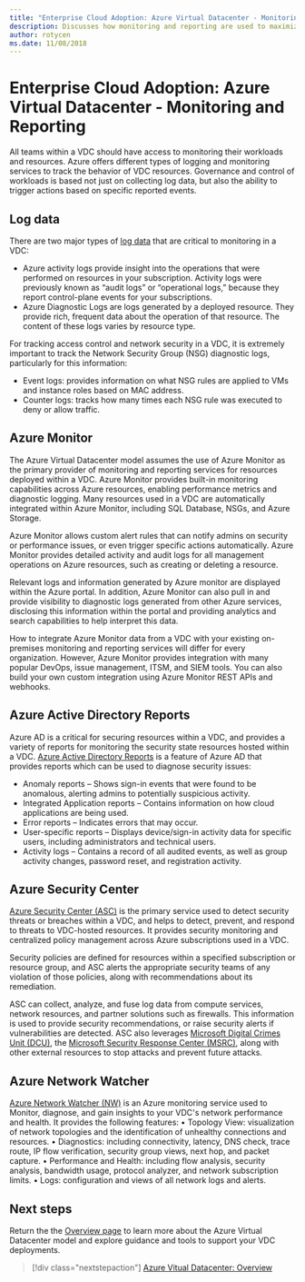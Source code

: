 ```yaml
---
title: "Enterprise Cloud Adoption: Azure Virtual Datacenter - Monitoring, Reporting, and Compliance" 
description: Discusses how monitoring and reporting are used to maximize policy compliance of workloads and resources host in an Azure Virtual Datacenter.
author: rotycen
ms.date: 11/08/2018
---
```

# Enterprise Cloud Adoption: Azure Virtual Datacenter - Monitoring and Reporting
All teams within a VDC should have access to monitoring their workloads and resources. Azure offers different types of logging and monitoring services to track the behavior of VDC resources. Governance and control of workloads is based not just on collecting log data, but also the ability to trigger actions based on specific reported events. 

## Log data
There are two major types of [log data](https://docs.microsoft.com/en-us/azure/security/azure-log-audit) that are critical to monitoring in a VDC:

- Azure activity logs provide insight into the operations that were performed on resources in your subscription. Activity logs were previously known as “audit logs” or “operational logs,” because they report control-plane events for your subscriptions.
- Azure Diagnostic Logs are logs generated by a deployed resource. They provide rich, frequent data about the operation of that resource. The content of these logs varies by resource type.

For tracking access control and network security in a VDC, it is extremely important to track the Network Security Group (NSG) diagnostic logs, particularly for this information:

- Event logs: provides information on what NSG rules are applied to VMs and instance roles based on MAC address.
- Counter logs: tracks how many times each NSG rule was executed to deny or allow traffic.

## Azure Monitor
The Azure Virtual Datacenter model assumes the use of Azure Monitor as the primary provider of monitoring and reporting services for resources deployed within a VDC. Azure Monitor provides built-in monitoring capabilities across Azure resources, enabling performance metrics and diagnostic logging. Many resources used in a VDC are automatically integrated within Azure Monitor, including SQL Database, NSGs, and Azure Storage.

Azure Monitor allows custom alert rules that can notify admins on security or performance issues, or even trigger specific actions automatically. Azure Monitor provides detailed activity and audit logs for all management operations on Azure resources, such as creating or deleting a resource.

Relevant logs and information generated by Azure monitor are displayed within the Azure portal. In addition, Azure Monitor can also pull in and provide visibility to diagnostic logs generated from other Azure services, disclosing this information within the portal and providing analytics and search capabilities to help interpret this data.

How to integrate Azure Monitor data from a VDC with your existing on-premises monitoring and reporting services will differ for every organization. However, Azure Monitor provides integration with many popular DevOps, issue management, ITSM, and SIEM tools. You can also build your own custom integration using Azure Monitor REST APIs and webhooks.

## Azure Active Directory Reports
Azure AD is a critical for securing resources within a VDC, and provides a variety of reports for monitoring the security state resources hosted within a VDC. [Azure Active Directory Reports](https://docs.microsoft.com/en-us/azure/active-directory/reports-monitoring/overview-reports) is a feature of Azure AD that provides reports which can be used to diagnose security issues:

- Anomaly reports – Shows sign-in events that were found to be anomalous, alerting admins to potentially suspicious activity.
- Integrated Application reports – Contains information on how cloud applications are being used. 
- Error reports – Indicates errors that may occur.
- User-specific reports – Displays device/sign-in activity data for specific users, including administrators and technical users.
- Activity logs – Contains a record of all audited events, as well as group activity changes, password reset, and registration activity. 

## Azure Security Center
[Azure Security Center (ASC)](https://docs.microsoft.com/en-us/azure/security-center/) is the primary service used to detect security threats or breaches within a VDC, and helps to detect, prevent, and respond to threats to VDC-hosted resources. It provides security monitoring and centralized policy management across Azure subscriptions used in a VDC.

Security policies are defined for resources within a specified subscription or resource group, and ASC alerts the appropriate security teams of any violation of those policies, along with recommendations about its remediation.

ASC can collect, analyze, and fuse log data from compute services, network resources, and partner solutions such as firewalls. This information is used to provide security recommendations, or raise security alerts if vulnerabilities are detected. ASC also leverages [Microsoft Digital Crimes Unit (DCU)](https://news.microsoft.com/presskits/dcu/), the [Microsoft Security Response Center (MSRC)](https://www.microsoft.com/en-us/msrc), along with other external resources to stop attacks and prevent future attacks.

## Azure Network Watcher
[Azure Network Watcher (NW)](https://docs.microsoft.com/en-us/azure/network-watcher/) is an Azure monitoring service used to Monitor, diagnose, and gain insights to your VDC's network performance and health. It provides the following features:
•	Topology View: visualization of network topologies and the identification of unhealthy connections and resources.
•	Diagnostics: including connectivity, latency, DNS check, trace route, IP flow verification, security group views, next hop, and packet capture.
•	Performance and Health: including flow analysis, security analysis, bandwidth usage, protocol analyzer, and network subscription limits.
•	Logs: configuration and views of all network logs and alerts.

## Next steps

Return the the [Overview page](overview.md) to learn more about the  Azure Virtual Datacenter model and explore guidance and tools to support your VDC deployments.

> [!div class="nextstepaction"]
> [Azure Vitual Datacenter: Overview](overview.md)